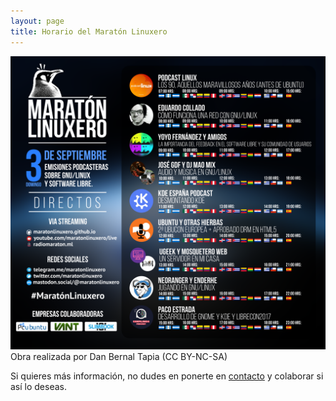 ```yaml
---
layout: page
title: Horario del Maratón Linuxero
---
```

![#CartelDirectos](/images/carteldirectosmaratonlinuxero.png)  
Obra realizada por Dan Bernal Tapia (CC BY-NC-SA)

Si quieres más información, no dudes en ponerte en [contacto](/contacto) y colaborar si así lo deseas.
